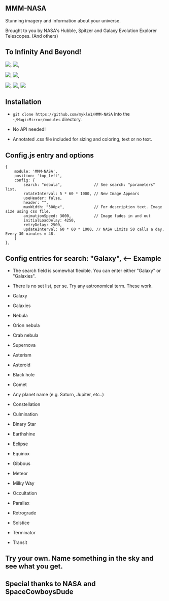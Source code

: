## MMM-NASA
Stunning imagery and information about your universe.

Brought to you by NASA's Hubble, Spitzer and Galaxy Evolution Explorer Telescopes. (And others)

## To Infinity And Beyond!

![](pix/1.JPG), ![](pix/6.JPG),

![](pix/2.JPG), ![](pix/4.JPG),

![](pix/5.JPG), ![](pix/3.JPG), ![](pix/7.JPG)

## Installation

* `git clone https://github.com/mykle1/MMM-NASA` into the `~/MagicMirror/modules` directory.

* No API needed!

* Annotated .css file included for sizing and coloring, text or no text.

## Config.js entry and options

    {
        module: 'MMM-NASA',
        position: 'top_left',
        config: {
            search: "nebula",              // See search: "parameters" list. 
		    rotateInterval: 5 * 60 * 1000, // New Image Appears
		    useHeader: false,
            header: "",
		    maxWidth: "300px",             // For description text. Image size using css file.
		    animationSpeed: 3000,          // Image fades in and out
            initialLoadDelay: 4250,
            retryDelay: 2500,
		    updateInterval: 60 * 60 * 1000, // NASA Limits 50 calls a day. Every 30 minutes = 48. 
        }
    },
	

## Config entries for search: "Galaxy",  <-- Example

* The search field is somewhat flexible. You can enter either "Galaxy" or "Galaxies".
* There is no set list, per se. Try any astronomical term. These work.

* Galaxy
* Galaxies
* Nebula
* Orion nebula
* Crab nebula
* Supernova
* Asterism
* Asteroid
* Black hole
* Comet
* Any planet name (e.g. Saturn, Jupiter, etc..)
* Constellation
* Culmination
* Binary Star
* Earthshine
* Eclipse
* Equinox
* Gibbous
* Meteor
* Milky Way
* Occultation
* Parallax
* Retrograde
* Solstice
* Terminator
* Transit

## Try your own. Name something in the sky and see what you get.

## Special thanks to NASA and SpaceCowboysDude

